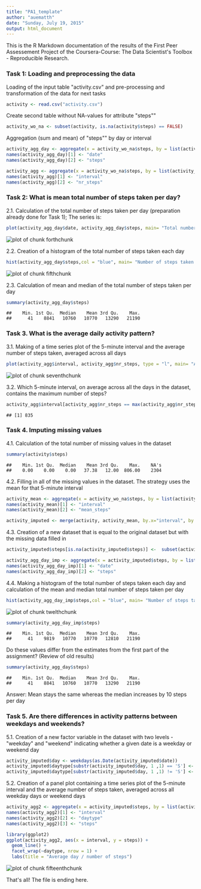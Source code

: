 ```yaml
---
title: "PA1_template"
author: "auematth"
date: "Sunday, July 19, 2015"
output: html_document
---
```


This is the R Markdown documentation of the results of the First Peer Assessement Project of
the Coursera-Course: The Data Scientist's Toolbox - Reproducible Research.


### Task 1: Loading and preprocessing the data

Loading of the input table "activity.csv" and pre-processing and transformation of the data for next tasks

```r
activity <- read.csv("activity.csv")
```
Create second table without NA-values for attribute "steps""

```r
activity_wo_na <- subset(activity, is.na(activity$steps) == FALSE)
```
Aggregation (sum and mean) of "steps"" by day or interval

```r
activity_agg_day <- aggregate(x = activity_wo_na$steps, by = list(activity_wo_na$date), FUN = "sum")
names(activity_agg_day)[1] <- "date"
names(activity_agg_day)[2] <- "steps"

activity_agg <- aggregate(x = activity_wo_na$steps, by = list(activity_wo_na$interval), FUN = "sum")
names(activity_agg)[1] <- "interval"
names(activity_agg)[2] <- "nr_steps"
```

### Task 2: What is mean total number of steps taken per day?

2.1.  Calculation of the total number of steps taken per day (preparation already done for Task 1); The series is:

```r
plot(activity_agg_day$date, activity_agg_day$steps, main= "Total number of steps", xlab = "Date", ylab = "Total number of steps")
```

![plot of chunk forthchunk](figure/forthchunk-1.png) 

2.2.  Creation of a histogram of the total number of steps taken each day

```r
hist(activity_agg_day$steps,col = "blue", main= "Number of steps taken per day", xlab = "Number of steps", breaks = 10)
```

![plot of chunk fifthchunk](figure/fifthchunk-1.png) 

2.3.  Calculation of mean and median of the total number of steps taken per day

```r
summary(activity_agg_day$steps)
```

```
##    Min. 1st Qu.  Median    Mean 3rd Qu.    Max. 
##      41    8841   10760   10770   13290   21190
```

### Task 3. What is the average daily activity pattern?

3.1.  Making of a time series plot of the 5-minute interval  and the average number of steps taken, averaged across all days

```r
plot(activity_agg$interval, activity_agg$nr_steps, type = "l", main= "Average day / number of steps", xlab = "Interval", ylab = "Average number of steps")
```

![plot of chunk seventhchunk](figure/seventhchunk-1.png) 

3.2.  Which 5-minute interval, on average across all the days in the dataset, contains the maximum number of steps?

```r
activity_agg$interval[activity_agg$nr_steps == max(activity_agg$nr_steps)]
```

```
## [1] 835
```


### Task 4. Imputing missing values

4.1.  Calculation of the total number of missing values in the dataset

```r
summary(activity$steps)
```

```
##    Min. 1st Qu.  Median    Mean 3rd Qu.    Max.    NA's 
##    0.00    0.00    0.00   37.38   12.00  806.00    2304
```

4.2.  Filling in all of the missing values in the dataset. The strategy uses the mean for that 5-minute interval

```r
activity_mean <- aggregate(x = activity_wo_na$steps, by = list(activity_wo_na$interval), FUN = "mean")
names(activity_mean)[1] <- "interval"
names(activity_mean)[2] <- "mean_steps"

activity_imputed <- merge(activity, activity_mean, by.x="interval", by.y="interval", all=TRUE)
```

4.3.  Creation of a new dataset that is equal to the original dataset but with the missing data filled in     

```r
activity_imputed$steps[is.na(activity_imputed$steps)] <-  subset(activity_imputed, is.na(activity_imputed$steps) == TRUE)$mean_steps

activity_agg_day_imp <- aggregate(x = activity_imputed$steps, by = list(activity_imputed$date), FUN = "sum")
names(activity_agg_day_imp)[1] <- "date"
names(activity_agg_day_imp)[2] <- "steps"
```

4.4.  Making a histogram of the total number of steps taken each day and calculation of the mean and median total number of steps taken per day

```r
hist(activity_agg_day_imp$steps,col = "blue", main= "Number of steps taken per day", xlab = "Number of steps", breaks = 10)
```

![plot of chunk twelthchunk](figure/twelthchunk-1.png) 

```r
summary(activity_agg_day_imp$steps)
```

```
##    Min. 1st Qu.  Median    Mean 3rd Qu.    Max. 
##      41    9819   10770   10770   12810   21190
```

Do these values differ from the estimates from the first part of the assignment? (Review of old results)

```r
summary(activity_agg_day$steps)
```

```
##    Min. 1st Qu.  Median    Mean 3rd Qu.    Max. 
##      41    8841   10760   10770   13290   21190
```
Answer: Mean stays the same whereas the median increases by 10 steps per day

### Task 5. Are there differences in activity patterns between weekdays and weekends?

5.1.  Creation of a new factor variable in the dataset with two levels - "weekday" and "weekend" indicating whether a given date is a weekday or weekend day

```r
activity_imputed$day <- weekdays(as.Date(activity_imputed$date)) 
activity_imputed$daytype[substr(activity_imputed$day, 1 ,1) == 'S'] <- "weekend"
activity_imputed$daytype[substr(activity_imputed$day, 1 ,1) != 'S'] <- "weekday"
```

5.2.  Creation of a panel plot containing a time series plot of the 5-minute interval and the average number of steps taken, averaged across all weekday days or weekend days   

```r
activity_agg2 <- aggregate(x = activity_imputed$steps, by = list(activity_imputed$interval, activity_imputed$daytype), FUN = "sum")
names(activity_agg2)[1] <- "interval"
names(activity_agg2)[2] <- "daytype"
names(activity_agg2)[3] <- "steps"

library(ggplot2)
ggplot(activity_agg2, aes(x = interval, y = steps)) + 
  geom_line() + 
  facet_wrap(~daytype, nrow = 1) + 
  labs(title = "Average day / number of steps")
```

![plot of chunk fifteenthchunk](figure/fifteenthchunk-1.png) 

That's all! The file is ending here.
